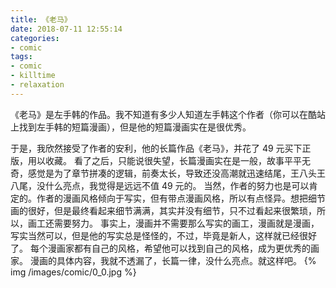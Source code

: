 ```yaml
---
title: 《老马》
date: 2018-07-11 12:55:14
categories:
- comic
tags:
- comic
- killtime
- relaxation
---
```

《老马》是左手韩的作品。我不知道有多少人知道左手韩这个作者（你可以在酷站上找到左手韩的短篇漫画），但是他的短篇漫画实在是很优秀。
<!-- more -->
于是，我欣然接受了作者的安利，他的长篇作品《老马》，并花了 49 元买下正版，用以收藏。
看了之后，只能说很失望，长篇漫画实在是一般，故事平平无奇，感觉是为了章节拼凑的逻辑，前奏太长，导致还没高潮就迅速结尾，王八头王八尾，没什么亮点，我觉得是远远不值 49 元的。
当然，作者的努力也是可以肯定的。作者的漫画风格倾向于写实，但有带点漫画风格，所以有点怪异。想把细节画的很好，但是最终看起来细节满满，其实并没有细节，只不过看起来很繁琐，所以，画工还需要努力。
事实上，漫画并不需要那么写实的画工，漫画就是漫画，写实当然可以，但是他的写实总是怪怪的，不过，毕竟是新人，这样就已经很好了。
每个漫画家都有自己的风格，希望他可以找到自己的风格，成为更优秀的画家。
漫画的具体内容，我就不透漏了，长篇一律，没什么亮点。就这样吧。
{% img /images/comic/0_0.jpg %}